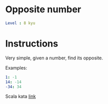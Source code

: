 # Opposite number

```yaml
Level : 8 kyu
```



# Instructions
Very simple, given a number, find its opposite.

Examples:

```yaml
1: -1
14: -14
-34: 34
```

Scala kata [link](https://www.codewars.com/kata/56dec885c54a926dcd001095/train/scala)